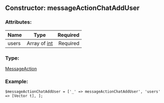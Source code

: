 ## Constructor: messageActionChatAddUser  

### Attributes:

| Name     |    Type       | Required |
|----------|:-------------:|---------:|
|users|Array of [int](../types/int.md) | Required|
### Type: 

[MessageAction](../types/MessageAction.md)
### Example:

```
$messageActionChatAddUser = ['_' => messageActionChatAddUser', 'users' => [Vector t], ];
```